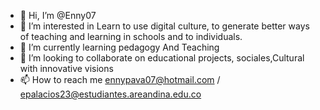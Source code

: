 - 👋 Hi, I’m @Enny07
- 👀 I’m interested in Learn to use digital culture, to generate better ways of teaching and learning in schools and to individuals. 
- 🌱 I’m currently learning pedagogy And Teaching 
- 💞️ I’m looking to collaborate on educational projects, sociales,Cultural with innovative visions 
- 📫 How to reach me ennypava07@hotmail.com / epalacios23@estudiantes.areandina.edu.co 

<!---
Enny07/Enny07 is a ✨ special ✨ repository because its `README.md` (this file) appears on your GitHub profile.
You can click the Preview link to take a look at your changes.
--->
